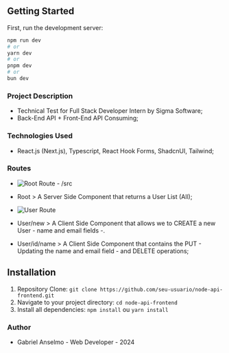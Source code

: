 ## Getting Started

First, run the development server:

```bash
npm run dev
# or
yarn dev
# or
pnpm dev
# or
bun dev
```

### Project Description
 - Technical Test for Full Stack Developer Intern by Sigma Software;
 - Back-End API + Front-End API Consuming;

### Technologies Used
 - React.js (Next.js), Typescript, React Hook Forms, ShadcnUI, Tailwind;

### Routes
 - ![Root Route - /src](image-1.png)
 - Root > A Server Side Component that returns a User List (All);

 - ![User Route](image.png)
 - User/new > A Client Side Component that allows we to CREATE a new User - name and email fields -.
 - User/id/name > A Client Side Component that contains the PUT - Updating the name and email field - and DELETE operations;

## Installation

1. Repository Clone: `git clone https://github.com/seu-usuario/node-api-frontend.git`
2. Navigate to your project directory: `cd node-api-frontend`
3. Install all dependencies: `npm install` ou `yarn install`

### Author

 - Gabriel Anselmo - Web Developer - 2024